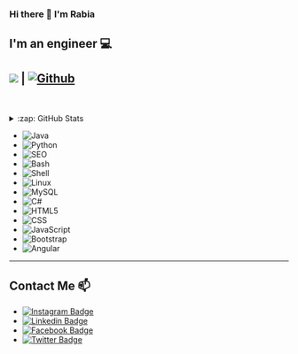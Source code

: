 ### Hi there 👋 I'm Rabia

<!--
**rabiayilmazz/rabiayilmazz** is a ✨ _special_ ✨ repository because its `README.md` (this file) appears on your GitHub profile.

Here are some ideas to get you started:

- 🔭 I’m currently working on ...
- 🌱 I’m currently learning ...
- 👯 I’m looking to collaborate on ...
- 🤔 I’m looking for help with ...
- 💬 Ask me about ...
- 📫 How to reach me: ...
- 😄 Pronouns: ...
- ⚡ Fun fact: ...
-->

## I'm an engineer :computer:

## ![](https://visitor-badge.laobi.icu/badge?page_id=rabiayilmazz_rabiayilmazz) **|** [![Github](https://img.shields.io/github/followers/rabiayilmazz?label=Follow&style=social)](https://github.com/rabiayilmazz)

<br />
<br />

 <details>
   <summary>:zap: GitHub Stats</summary>

[Bütün yazılarım](www.teknotower.com/author/rabiayilmaz)

![Sahil's github stats](https://github-readme-stats.vercel.app/api?username=rabiayilmazz&show_icons=true&theme=dark) ![Top Langs](https://github-readme-stats.vercel.app/api/top-langs/?username=rabiayilmazz&theme=tokyonight)

</details>

*  ![Java](https://img.shields.io/badge/-Java-333333?style=flat&logo=java)
*  ![Python](https://img.shields.io/badge/-Python-333333?style=flat&logo=python)
*  ![SEO](https://img.shields.io/badge/-Seo-333333?style=flat&logo=seo)
*  ![Bash](https://img.shields.io/badge/-Bash-333333?style=flat&logo=bash)
*  ![Shell](https://img.shields.io/badge/-Shell-333333?style=flat&logo=shell)
*  ![Linux](https://img.shields.io/badge/-Linux-333333?style=flat&logo=linux)
*  ![MySQL](https://img.shields.io/badge/-C++-333333?style=flat&logo=mysql)
*  ![C#](https://img.shields.io/badge/-CSharp-333333?style=flat&logo=csharp)
*  ![HTML5](https://img.shields.io/badge/-HTML5-333333?style=flat&logo=HTML5)
*  ![CSS](https://img.shields.io/badge/-CSS-333333?style=flat&logo=CSS3&logoColor=1572B6)
*  ![JavaScript](https://img.shields.io/badge/-JavaScript-333333?style=flat&logo=javascript)
*  ![Bootstrap](https://img.shields.io/badge/-Bootstrap-333333?style=flat&logo=bootstrap&logoColor=563D7C)
*  ![Angular](https://img.shields.io/badge/-Angular-333333?style=flat&logo=angular)

  ---------------------------------------------------------------------------------------------------------------------------------------------

## Contact Me 📫
* [![Instagram Badge](https://img.shields.io/badge/rabiayilmaz-follow%20on%20instagram-purple?style=for-the-badge&logo=instagram)](https://www.instagram.com/rrbylmzz/)
*  [![Linkedin Badge](https://img.shields.io/badge/rabiayilmaz-follow%20on%20linkedin-black?style=for-the-badge&logo=linkedin)](https://www.linkedin.com/in/rabiayilmazz)
* [![Facebook Badge](https://img.shields.io/badge/rabiayilmaz-follow%20on%20facebook-darkblue?style=for-the-badge&logo=facebook)](https://www.facebook.com/rabia.yilmaz.72242)
*  [![Twitter Badge](https://img.shields.io/badge/rabiayilmaz-follow%20on%20twitter-blue?style=for-the-badge&logo=twitter)](https://twitter.com/rbylmzzz)
